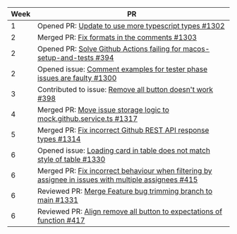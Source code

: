 | Week | PR |
|----|---|
| 1 | Opened PR: [Update to use more typescript types #1302](https://github.com/CATcher-org/CATcher/pull/1302) |
| 2 | Merged PR: [Fix formats in the comments #1303](https://github.com/CATcher-org/CATcher/pull/1303) |
| 2 | Opened PR: [Solve Github Actions failing for macos-setup-and-tests #394](https://github.com/CATcher-org/CATcher/pull/1302) |
| 2 | Opened issue: [Comment examples for tester phase issues are faulty #1300](https://github.com/CATcher-org/CATcher/issues/1300) |
| 3 | Contributed to issue: [Remove all button doesn't work #398](https://github.com/CATcher-org/WATcher/issues/398) |
| 4 | Merged PR: [Move issue storage logic to mock.github.service.ts #1317](https://github.com/CATcher-org/CATcher/pull/1317) |
| 5 | Merged PR: [Fix incorrect Github REST API response types #1314](https://github.com/CATcher-org/CATcher/pull/1321) |
| 6 | Opened issue: [Loading card in table does not match style of table #1330](https://github.com/CATcher-org/CATcher/issues/1330) |
| 6 | Merged PR: [Fix incorrect behaviour when filtering by assignee in issues with multiple assignees #415](https://github.com/CATcher-org/WATcher/pull/415) |
| 6 | Reviewed PR: [Merge Feature bug trimming branch to main #1331](https://github.com/CATcher-org/CATcher/pull/1331) |
| 6 | Reviewed PR: [Align remove all button to expectations of function #417](https://github.com/CATcher-org/WATcher/pull/417) |
